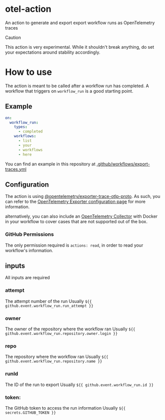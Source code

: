 # otel-action

An action to generate and export export workflow runs as OpenTelemetry traces

> [!CAUTION]
> This action is very experimental.
> While it shouldn't break anything, do set your expectations around stability accordingly.

# How to use

The action is meant to be called after a workflow run has completed. A workflow that triggers on `workflow_run` is a good starting point.

## Example

```yaml
on:
  workflow_run:
    types:
      - completed
    workflows:
      - list
      - your
      - workflows
      - here
```

You can find an example in this repository at [.github/workflows/export-traces.yml](.github/workflows.export-traces.yml)

## Configuration

The action is using [@opentelemetry/exporter-trace-otlp-proto](https://www.npmjs.com/package/@opentelemetry/exporter-trace-otlp-proto). As such, you can refer to the [OpenTelemetry Exporter configuration page](https://opentelemetry.io/docs/languages/sdk-configuration/otlp-exporter/) for more information.

alternatively, you can also include an [OpenTelemetry Collector](https://opentelemetry.io/docs/collector/) with Docker in your workflow to cover cases that are not supported out of the box.

### GitHub Permissions

The only permission required is `actions: read`, in order to read your workflow's information.

## inputs

All inputs are required

###  attempt

The attempt number of the run
Usually `${{ github.event.workflow_run.run_attempt }}`

###  owner

The owner of the repository where the workflow ran
Usually `${{ github.event.workflow_run.repository.owner.login }}`

### repo

The repository where the workflow ran
Usually `${{ github.event.workflow_run.repository.name }}`

### runId

The ID of the run to export
Usually `${{ github.event.workflow_run.id }}`

### token:

The GitHub token to access the run information
Usually `${{ secrets.GITHUB_TOKEN }}`
